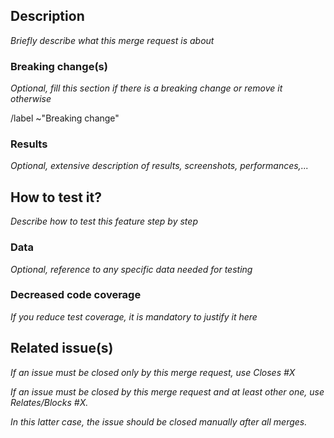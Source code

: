 ## Description

_Briefly describe what this merge request is about_

### Breaking change(s)

_Optional, fill this section if there is a breaking change or remove it otherwise_

/label ~"Breaking change"

### Results

_Optional, extensive description of results, screenshots, performances,..._

## How to test it?

_Describe how to test this feature step by step_

### Data

_Optional, reference to any specific data needed for testing_

### Decreased code coverage

_If you reduce test coverage, it is mandatory to justify it here_

## Related issue(s)

_If an issue must be closed only by this merge request, use Closes #X_

_If an issue must be closed by this merge request and at least other one, use Relates/Blocks #X._

_In this latter case, the issue should be closed manually after all merges._